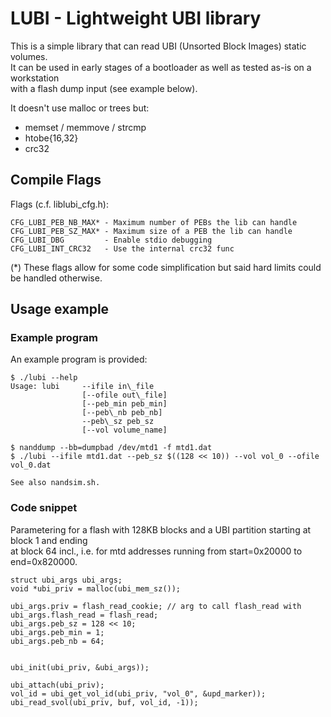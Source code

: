 # LUBI - Lightweight UBI library

This is a simple library that can read UBI (Unsorted Block Images) static volumes.  
It can be used in early stages of a bootloader as well as tested as-is on a workstation  
with a flash dump input (see example below).  

It doesn't use malloc or trees but:

* memset / memmove / strcmp
* htobe{16,32}
* crc32

## Compile Flags

Flags (c.f. liblubi\_cfg.h):

```
CFG_LUBI_PEB_NB_MAX* - Maximum number of PEBs the lib can handle
CFG_LUBI_PEB_SZ_MAX* - Maximum size of a PEB the lib can handle
CFG_LUBI_DBG         - Enable stdio debugging
CFG_LUBI_INT_CRC32   - Use the internal crc32 func
```

(\*) These flags allow for some code simplification but said hard limits could be handled otherwise.

## Usage example
### Example program
An example program is provided:
```
$ ./lubi --help
Usage: lubi     --ifile in\_file
                [--ofile out\_file]
                [--peb_min peb_min]
                [--peb\_nb peb_nb]
                --peb\_sz peb_sz
                [--vol volume_name]

$ nanddump --bb=dumpbad /dev/mtd1 -f mtd1.dat
$ ./lubi --ifile mtd1.dat --peb_sz $((128 << 10)) --vol vol_0 --ofile vol_0.dat

See also nandsim.sh.
```
### Code snippet

Parametering for a flash with 128KB blocks and a UBI partition starting at block 1 and ending  
at block 64 incl., i.e. for mtd addresses running from start=0x20000 to end=0x820000.  

```
struct ubi_args ubi_args;
void *ubi_priv = malloc(ubi_mem_sz());

ubi_args.priv = flash_read_cookie; // arg to call flash_read with
ubi_args.flash_read = flash_read;
ubi_args.peb_sz = 128 << 10;
ubi_args.peb_min = 1;
ubi_args.peb_nb = 64;


ubi_init(ubi_priv, &ubi_args));

ubi_attach(ubi_priv);
vol_id = ubi_get_vol_id(ubi_priv, "vol_0", &upd_marker));
ubi_read_svol(ubi_priv, buf, vol_id, -1));
```
